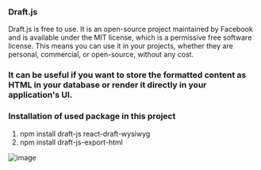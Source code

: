 ### Draft.js

Draft.js is free to use. It is an open-source project maintained by Facebook and is available under the MIT license, which is a permissive free software license. This means you can use it in your projects, whether they are personal, commercial, or open-source, without any cost.

### It can be useful if you want to store the formatted content as HTML in your database or render it directly in your application's UI.

### Installation of used package in this project

1.  npm install draft-js react-draft-wysiwyg
2.  npm install draft-js-export-html

![image](https://github.com/krishna-bahadur/text-editor-like-facebook/assets/85353641/bbf5876f-09ec-4d31-a28c-81a406a1ed39)
